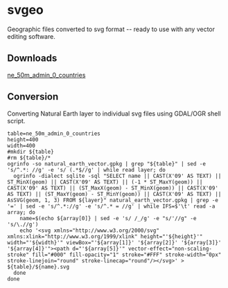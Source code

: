 # svgeo

Geographic files converted to svg format -- ready to use with any vector editing software.

## Downloads

[ne_50m_admin_0_countries](https://github.com/geographyclub/svgeo/tree/main/ne_50m_admin_0_countries)

## Conversion

Converting Natural Earth layer to individual svg files using GDAL/OGR shell script.

```
table=ne_50m_admin_0_countries
height=400
width=400
#mkdir ${table}
#rm ${table}/*
ogrinfo -so natural_earth_vector.gpkg | grep "${table}" | sed -e 's/^.*: //g' -e 's/ (.*$//g' | while read layer; do
  ogrinfo -dialect sqlite -sql "SELECT name || CAST(X'09' AS TEXT) || ST_MinX(geom) || CAST(X'09' AS TEXT) || (-1 * ST_MaxY(geom)) || CAST(X'09' AS TEXT) || (ST_MaxX(geom) - ST_MinX(geom)) || CAST(X'09' AS TEXT) || (ST_MaxY(geom) - ST_MinY(geom)) || CAST(X'09' AS TEXT) || AsSVG(geom, 1, 3) FROM ${layer}" natural_earth_vector.gpkg | grep -e '=' | sed -e 's/^.*://g' -e 's/^.* = //g' | while IFS=$'\t' read -a array; do
	name=$(echo ${array[0]} | sed -e 's/ /_/g' -e "s/'//g" -e 's/\.//g')
    echo '<svg xmlns="http://www.w3.org/2000/svg" xmlns:xlink="http://www.w3.org/1999/xlink" height="'${height}'" width="'${width}'" viewBox="'${array[1]}' '${array[2]}' '${array[3]}' '${array[4]}'"><path d="'${array[5]}'" vector-effect="non-scaling-stroke" fill="#000" fill-opacity="1" stroke="#FFF" stroke-width="0px" stroke-linejoin="round" stroke-linecap="round"/></svg>' > ${table}/${name}.svg
  done
done
```
